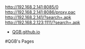 http://192.168.2.141:8085/0 </br>
http://192.168.2.141:8086/proxy.pac</br>
http://192.168.2.141/?search=.apk</br>
http://192.168.2.123:1111/?search=.apk</br>

* [QGB.github.io](https://QGB.github.io)


#QGB's Pages

